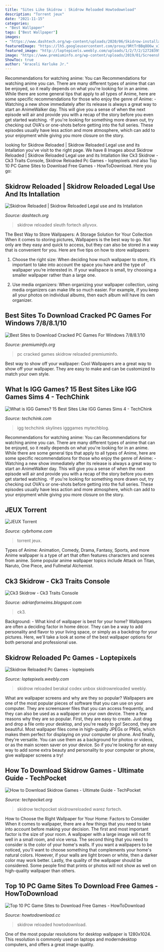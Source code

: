 ```yaml
---
title: "Sites Like Skidrow : Skidrow Reloaded Howtodownload"
description: "Torrent jeux"
date: "2021-11-15"
categories:
- "Best Wallpaper"
tags: ["Best Wallpaper"]
images:
- "https://www.dashtech.org/wp-content/uploads/2020/06/Skidrow-installation-300x223.png"
featuredImage: "https://lh5.googleusercontent.com/proxy/9RtTrBBq8O6w_vIXgeR_sxF06YpEQGFegcfRTQ8i128oEqoSU1kzROx-cOipHQ2c6YYUHqTn1IQIQ0qVgUIvUObEhbCcm9wkVne0kSOR8rX8X87sG4W5kUkm6BltvIE6GuzcMjces-cY4WnGkXJ4WmUZXzf5R68wnunVvvE8oBIajP7ZZnly1UT9bH8PxLdEbkPidHrIalofg5qi1lLtXX1zwM_eM1XozA9R1ZSlPw=w1200-h630-p-k-no-nu"
featured_image: "http://loptepixels.weebly.com/uploads/1/2/7/2/127283950/960102740_orig.jpg"
image: "https://www.premiuminfo.org/wp-content/uploads/2019/01/Screenshot-112-1024x508.png"
ShowToc: true
author: "Araceli Kerluke Jr."
---
```



Recommendations for watching anime: You can
Recommendations for watching anime you can. There are many different types of anime that can be enjoyed, so it really depends on what you're looking for in an anime. While there are some general tips that apply to all types of Anime, here are some specific recommendations for those who enjoy the genre of Anime: 
-Watching a new show immediately after its release is always a great way to start an AnimeWalker day. This will give you a sense of when the next episode will air and provide you with a recap of the story before you even get started watching. 
-If you're looking for something more drawn out, try checking out OVA's or one-shots before getting into the full series. These episodes usually have less action and more atmosphere, which can add to your enjoyment while giving you more closure on the story.

	

		
looking for Skidrow Reloaded | Skidrow Reloaded Legal use and its Intallation you've visit to the right page. We have 8 Images about Skidrow Reloaded | Skidrow Reloaded Legal use and its Intallation like Ck3 Skidrow - Ck3 Traits Console, Skidrow Reloaded Pc Games - loptepixels and also Top 10 PC Game Sites to Download Free Games - HowToDownload. Here you go:
		
    
## Skidrow Reloaded | Skidrow Reloaded Legal Use And Its Intallation

<img loading=lazy src="https://www.dashtech.org/wp-content/uploads/2020/06/Skidrow-installation-300x223.png" onerror="this.onerror=null;this.src='https://tse4.mm.bing.net/th?id=OIP.Xq9cDQUJJcRHBjO-9rNPVAAAAA&amp;pid=15.1';" alt="Skidrow Reloaded | Skidrow Reloaded Legal use and its Intallation">

_Source: dashtech.org_

>skidrow reloaded sleuth fortech allyvox. 

	

The Best Way to Store Wallpapers: A Storage Solution for Your Collection
When it comes to storing pictures, Wallpapers is the best way to go. Not only are they easy and quick to access, but they can also be stored in a way that is convenient for you. Here are five tips on how to store wallpapers:
1) Choose the right size: When deciding how much wallpaper to store, it’s important to take into account the space you have and the type of wallpaper you’re interested in. If your wallspace is small, try choosing a smaller wallpaper rather than a large one.

2) Use media organizers: When organizing your wallpaper collection, using media organizers can make life so much easier. For example, if you keep all your photos on individual albums, then each album will have its own organizer.

    
## Best Sites To Download Cracked PC Games For Windows 7/8/8.1/10

<img loading=lazy src="https://www.premiuminfo.org/wp-content/uploads/2019/01/Screenshot-112-1024x508.png" onerror="this.onerror=null;this.src='https://tse3.mm.bing.net/th?id=OIP.dWc5YKJauP9h06qGDx_c9wHaDr&amp;pid=15.1';" alt="Best Sites to Download Cracked PC Games For Windows 7/8/8.1/10">

_Source: premiuminfo.org_

>pc cracked games skidrow reloaded premiuminfo. 

	

Best way to show off your wallpaper:
Cool Wallpapers are a great way to show off your wallpaper. They are easy to make and can be customized to match your own style.

    
## What Is IGG Games? 15 Best Sites Like IGG Games Sims 4 - TechChink

<img loading=lazy src="https://www.techchink.com/wp-content/uploads/2021/01/igg-games-games-logo-990x486.png" onerror="this.onerror=null;this.src='https://tse4.mm.bing.net/th?id=OIP.yGrE8KnotJnlUFfkkFme-AHaDo&amp;pid=15.1';" alt="What is IGG Games? 15 Best Sites Like IGG Games Sims 4 - TechChink">

_Source: techchink.com_

>igg techchink skylines igggames mytechblog. 

	

Recommendations for watching anime: You can
Recommendations for watching anime you can. There are many different types of anime that can be enjoyed, so it really depends on what you're looking for in an anime. While there are some general tips that apply to all types of Anime, here are some specific recommendations for those who enjoy the genre of Anime: 
-Watching a new show immediately after its release is always a great way to start an AnimeWalker day. This will give you a sense of when the next episode will air and provide you with a recap of the story before you even get started watching. 
-If you're looking for something more drawn out, try checking out OVA's or one-shots before getting into the full series. These episodes usually have less action and more atmosphere, which can add to your enjoyment while giving you more closure on the story.

    
## JEUX Torrent

<img loading=lazy src="https://cdn.cybrhome.com/media/website/live/screenshot/scr_jeuxtorrent.com_8901eb.png" onerror="this.onerror=null;this.src='https://tse2.mm.bing.net/th?id=OIP.nmVM1RlfL0IoN1wyM7u1wAHaEK&amp;pid=15.1';" alt="JEUX Torrent">

_Source: cybrhome.com_

>torrent jeux. 

	

Types of Anime: Animation, Comedy, Drama, Fantasy, Sports, and more
Anime wallpaper is a type of art that often features characters and scenes from anime. Some popular anime wallpaper topics include Attack on Titan, Naruto, One Piece, and Fullmetal Alchemist.

    
## Ck3 Skidrow - Ck3 Traits Console

<img loading=lazy src="https://lh5.googleusercontent.com/proxy/9RtTrBBq8O6w_vIXgeR_sxF06YpEQGFegcfRTQ8i128oEqoSU1kzROx-cOipHQ2c6YYUHqTn1IQIQ0qVgUIvUObEhbCcm9wkVne0kSOR8rX8X87sG4W5kUkm6BltvIE6GuzcMjces-cY4WnGkXJ4WmUZXzf5R68wnunVvvE8oBIajP7ZZnly1UT9bH8PxLdEbkPidHrIalofg5qi1lLtXX1zwM_eM1XozA9R1ZSlPw=w1200-h630-p-k-no-nu" onerror="this.onerror=null;this.src='https://tse4.mm.bing.net/th?id=OIP.jYTwVufqta1C1zqwsru3jAHaEK&amp;pid=15.1';" alt="Ck3 Skidrow - Ck3 Traits Console">

_Source: adrianforneims.blogspot.com_

>ck3. 

	

Background: - What kind of wallpaper is best for your home?
Wallpapers are often a deciding factor in home décor. They can be a way to add personality and flavor to your living space, or simply as a backdrop for your pictures. Here, we'll take a look at some of the best wallpaper options for both personal and professional use.

    
## Skidrow Reloaded Pc Games - Loptepixels

<img loading=lazy src="http://loptepixels.weebly.com/uploads/1/2/7/2/127283950/960102740_orig.jpg" onerror="this.onerror=null;this.src='https://tse4.mm.bing.net/th?id=OIP.0wWsGIXB7CouOZ073lJNiQHaEK&amp;pid=15.1';" alt="Skidrow Reloaded Pc Games - loptepixels">

_Source: loptepixels.weebly.com_

>skidrow reloaded berakal codex unbox skidrowreloaded weebly. 

	

What are wallpaper screens and why are they so popular?
Wallpapers are one of the most popular pieces of software that you can use on your computer. They are screensaver files that you can access frequently, and they can also be used as a wallpaper on your own device. There a few reasons why they are so popular. First, they are easy to create. Just drag and drop a file onto your desktop, and you're ready to go! Second, they are beautiful. Most wallpaper files come in high-quality JPEGs or PNGs, which makes them perfect for displaying on your computer or phone. And finally, they're versatile. You can use them as a background for photos or videos, or as the main screen saver on your device. So if you're looking for an easy way to add some extra beauty and personality to your computer or phone, give wallpaper screens a try!

    
## How To Download Skidrow Games - Ultimate Guide - TechPocket

<img loading=lazy src="https://www.techpocket.org/wp-content/uploads/2020/06/download-and-Install-Skidrow-Games.jpg" onerror="this.onerror=null;this.src='https://tse1.mm.bing.net/th?id=OIP.59KOw9p0KYjT-LEB0GYILAHaEK&amp;pid=15.1';" alt="How to Download Skidrow Games - Ultimate Guide - TechPocket">

_Source: techpocket.org_

>skidrow techpocket skidrowreloaded warez fortech. 

	

How to Choose the Right Wallpaper for Your Home: Factors to Consider
When it comes to wallpaper, there are a few things that you need to take into account before making your decision. The first and most important factor is the size of your room. A wallpaper with a large image will not fit well in a small room, and vice versa. 
The second thing that you need to consider is the color of your home's walls. If you want a wallpapers to be noticed, you'll want to choose something that complements your home's natural colors. However, if your walls are light brown or white, then a darker color may work better. 
Lastly, the quality of the wallpaper should be considered. Some people find that prints or photos will not show as well on high-quality wallpaper than others.

    
## Top 10 PC Game Sites To Download Free Games - HowToDownload

<img loading=lazy src="https://howtodownload.cc/wp-content/uploads/2020/01/Skidrow-Reloaded-800x602.jpg" onerror="this.onerror=null;this.src='https://tse3.mm.bing.net/th?id=OIP.zpGWEJG-6izFKieYwe82IAHaFk&amp;pid=15.1';" alt="Top 10 PC Game Sites to Download Free Games - HowToDownload">

_Source: howtodownload.cc_

>skidrow reloaded howtodownload. 

	

One of the most popular resolutions for desktop wallpaper is 1280x1024. This resolution is commonly used on laptops and moderndesktop computers, and offers a great image quality.

